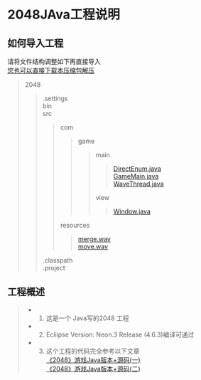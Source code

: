 # 2048JAva工程说明

## 如何导入工程
请将文件结构调整如下再直接导入  
[您也可以直接下载本压缩包解压](https://github.com/wx98/2048/blob/master/2048.rar?raw=true)
>2048  
>>.settings  
>>bin  
>>src  
>>>com
>>>>game
>>>>>main   
>>>>>>[DirectEnum.java](/src/com/game/main/DirectEnum.java)    
>>>>>>[GameMain.java](/src/com/game/main/GameMain.java)  
>>>>>>[WaveThread.java](/src/com/game/main/WaveThread.java)  
>>>>>
>>>>>view  
>>>>>>[Window.java](/src/com/game/view/Window.java)  
>>>
>>>resources  
>>>>[merge.wav](/src/resources/merge.wav)  
>>>>[move.wav](/src/resources/move.wav)  
>>
>>.classpath  
>>.project

## 工程概述
>* 1. 这是一个 Java写的2048 工程   
>* 2. Ecliipse Version: Neon.3 Release (4.6.3)编译可通过
>* 3. 这个工程的代码完全参考以下文章  
  [《2048》游戏Java版本+源码(一)](http://www.wolfbe.com/detail/201609/366.html)  
  [《2048》游戏Java版本+源码(二)](http://www.wolfbe.com/detail/201609/369.html)
